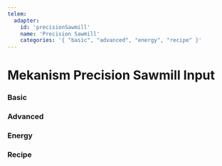 ```yaml
---
telem:
  adapter:
    id: 'precisionSawmill'
    name: 'Precision Sawmill'
    categories: '{ "basic", "advanced", "energy", "recipe" }'
---
```


<script setup>
  import { data as metrics } from './common/metrics.data.ts'
</script>

# Mekanism Precision Sawmill Input <RepoLink path="lib/input/mekanism/PrecisionSawmillInputAdapter.lua" />

<!--@include: ./common/preamble.md -->

### Basic

<MetricTable
  prefix="meksaw:"
  :metrics="[
    { name: 'input_count',            value: '0 - inf',   unit: 'item'  },
    { name: 'output_count',           value: '0 - inf',   unit: 'item'  },
    { name: 'output_secondary_count', value: '0 - inf',   unit: 'item'  },
    { name: 'energy_usage',           value: '0.0 - inf', unit: 'FE/t'  },
    ...metrics.genericMachine.basic
  ]"
/>

### Advanced

<MetricTable
  prefix="meksaw:"
  :metrics="[
    ...metrics.genericMachine.advanced
  ]"
/>

### Energy

<MetricTable
  prefix="meksaw:"
  :metrics="[
    ...metrics.genericMachine.energy
  ]"
/>

### Recipe

<MetricTable
  prefix="meksaw:"
  :metrics="[
    ...metrics.recipeProgress.recipe,
  ]"
/>